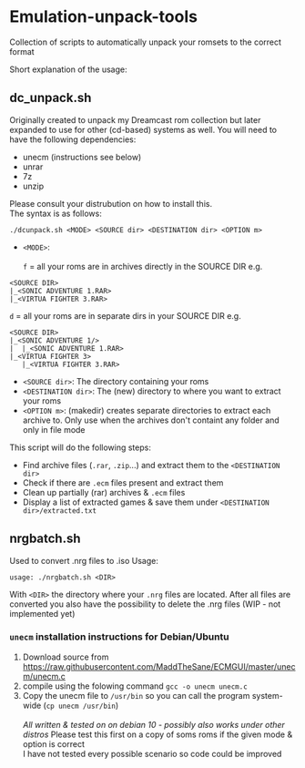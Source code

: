 # Emulation-unpack-tools
Collection of scripts to automatically unpack your romsets to the correct format

Short explanation of the usage:

## dc_unpack.sh

Originally created to unpack my Dreamcast rom collection but later expanded to use for other (cd-based) systems as well. 
You will need to have the following dependencies:
* unecm (instructions see below)
* unrar
* 7z
* unzip
<p>
Please consult your distrubution on how to install this.
<BR>
The syntax is as follows: <br>

```
./dcunpack.sh <MODE> <SOURCE dir> <DESTINATION dir> <OPTION m>
```

* `<MODE>`:<br>
<br>`f` = all your roms are in archives directly in the SOURCE DIR e.g. <br>
```
<SOURCE DIR>
|_<SONIC ADVENTURE 1.RAR>
|_<VIRTUA FIGHTER 3.RAR>

```
`d` = all your roms are in separate dirs in your SOURCE DIR e.g. <br>
```
<SOURCE DIR>
|_<SONIC ADVENTURE 1/>
|  |_<SONIC ADVENTURE 1.RAR>
|_<VIRTUA FIGHTER 3>
   |_<VIRTUA FIGHTER 3.RAR>
```
* `<SOURCE dir>`: The directory containing your roms
* `<DESTINATION dir>`: The (new) directory to where you want to extract your roms
* `<OPTION m>`: (makedir) creates separate directories to extract each archive to. Only use when the archives don't containt any folder and only in file mode


This script will do the following steps:
* Find archive files (`.rar`, `.zip`...) and extract them to the `<DESTINATION dir>`
* Check if there are `.ecm` files present and extract them
* Clean up partially (rar) archives & `.ecm` files
* Display a list of extracted games & save them under `<DESTINATION dir>/extracted.txt`

## nrgbatch.sh
Used to convert .nrg files to .iso
Usage:
```
usage: ./nrgbatch.sh <DIR>
```
With `<DIR>` the directory where your `.nrg` files are located.
After all files are converted you also have the possibility to delete the .nrg files (WIP - not implemented yet)


### `unecm` installation instructions for Debian/Ubuntu
   1. Download source from https://raw.githubusercontent.com/MaddTheSane/ECMGUI/master/unecm/unecm.c
   2. compile using the folowing command `gcc -o unecm unecm.c` 
   3. Copy the unecm file to `/usr/bin` so you can call the program system-wide (`cp unecm /usr/bin`)
<br><br>*All written & tested on on debian 10 - possibly also works under other distros*
Please test this first on a copy of soms roms if the given mode & option is correct <br>
I have not tested every possible scenario so code could be improved 
